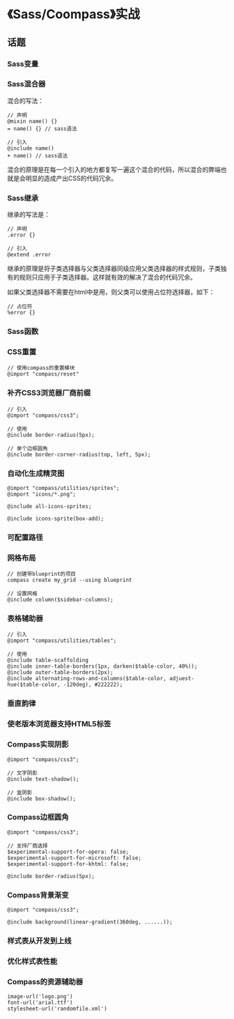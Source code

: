 # 《Sass/Coompass》实战

## 话题

### Sass变量

### Sass混合器

混合的写法：
	
	// 声明
	@mixin name() {}
	= name() {} // sass语法
	
	// 引入
	@include name()
	+ name() // sass语法

混合的原理是在每一个引入的地方都复写一遍这个混合的代码，所以混合的弊端也就是会明显的造成产出CSS的代码冗余。

### Sass继承

继承的写法是：

	// 声明
	.error {}
	
	// 引入
	@extend .error
	
继承的原理是将子类选择器与父类选择器同级应用父类选择器的样式规则，子类独有的规则只应用于子类选择器。这样就有效的解决了混合的代码冗余。

如果父类选择器不需要在html中是用，则父类可以使用占位符选择器，如下：
	
	// 占位符
	%error {}

### Sass函数

### CSS重置
	
	// 使用compass的重置模块
	@import "compass/reset"

### 补齐CSS3浏览器厂商前缀

	// 引入
	@import "compass/css3";
	
	// 使用
	@include border-radius(5px);
	
	// 单个边框圆角
	@include border-corner-radius(top, left, 5px);
	
	

### 自动化生成精灵图

	@import "compass/utilities/sprites";
	@import "icons/*.png";
	
	@include all-icons-sprites;
	
	@include icons-sprite(box-add);

### 可配置路径

### 网格布局

	// 创建带blueprint的项目
	compass create my_grid --using blueprint
	
	// 设置网格
	@include column($sidebar-columns);

### 表格辅助器

	// 引入
	@import "compass/utilities/tables";
	
	// 使用
	@include table-scaffolding
	@include inner-table-borders(1px, darken($table-color, 40%));
	@include outer-table-borders(2px);
	@include alternating-rows-and-columns($table-color, adjuest-hue($table-color, -120deg), #222222);
	
### 垂直韵律

### 使老版本浏览器支持HTML5标签

### Compass实现阴影

	@import "compass/css3";
	
	// 文字阴影
	@include text-shadow();
	
	// 盒阴影
	@include box-shadow();

### Compass边框圆角

	@import "compass/css3";
	
	// 支持厂商选择
	$experimental-support-for-opera: false;
	$experimental-support-for-microsoft: false;
	$experimental-support-for-khtml: false;

	@include border-radius(5px);

### Compass背景渐变

	@import "compass/css3";
	
	@include background(linear-gradient(360deg, ......));

### 样式表从开发到上线

### 优化样式表性能

### Compass的资源辅助器

	image-url('logo.png')
	font-url('arial.ttf')
	stylesheet-url('randomfile.xml')